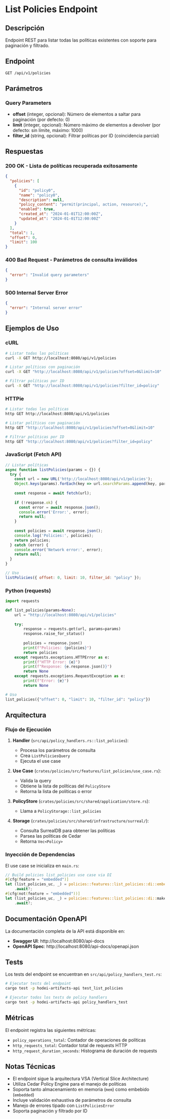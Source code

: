 # List Policies Endpoint

## Descripción

Endpoint REST para listar todas las políticas existentes con soporte para paginación y filtrado.

## Endpoint

```
GET /api/v1/policies
```

## Parámetros

### Query Parameters

- **offset** (integer, opcional): Número de elementos a saltar para paginación (por defecto: 0)
- **limit** (integer, opcional): Número máximo de elementos a devolver (por defecto: sin límite, máximo: 1000)
- **filter_id** (string, opcional): Filtrar políticas por ID (coincidencia parcial)

## Respuestas

### 200 OK - Lista de políticas recuperada exitosamente

```json
{
  "policies": [
    {
      "id": "policy0",
      "name": "policy0",
      "description": null,
      "policy_content": "permit(principal, action, resource);",
      "enabled": true,
      "created_at": "2024-01-01T12:00:00Z",
      "updated_at": "2024-01-01T12:00:00Z"
    }
  ],
  "total": 1,
  "offset": 0,
  "limit": 100
}
```

### 400 Bad Request - Parámetros de consulta inválidos

```json
{
  "error": "Invalid query parameters"
}
```

### 500 Internal Server Error

```json
{
  "error": "Internal server error"
}
```

## Ejemplos de Uso

### cURL

```bash
# Listar todas las políticas
curl -X GET http://localhost:8080/api/v1/policies

# Listar políticas con paginación
curl -X GET "http://localhost:8080/api/v1/policies?offset=0&limit=10"

# Filtrar políticas por ID
curl -X GET "http://localhost:8080/api/v1/policies?filter_id=policy"
```

### HTTPie

```bash
# Listar todas las políticas
http GET http://localhost:8080/api/v1/policies

# Listar políticas con paginación
http GET "http://localhost:8080/api/v1/policies?offset=0&limit=10"

# Filtrar políticas por ID
http GET "http://localhost:8080/api/v1/policies?filter_id=policy"
```

### JavaScript (Fetch API)

```javascript
// Listar políticas
async function listPolicies(params = {}) {
  try {
    const url = new URL('http://localhost:8080/api/v1/policies');
    Object.keys(params).forEach(key => url.searchParams.append(key, params[key]));
    
    const response = await fetch(url);
    
    if (!response.ok) {
      const error = await response.json();
      console.error('Error:', error);
      return null;
    }
    
    const policies = await response.json();
    console.log('Policies:', policies);
    return policies;
  } catch (error) {
    console.error('Network error:', error);
    return null;
  }
}

// Uso
listPolicies({ offset: 0, limit: 10, filter_id: "policy" });
```

### Python (requests)

```python
import requests

def list_policies(params=None):
    url = "http://localhost:8080/api/v1/policies"
    
    try:
        response = requests.get(url, params=params)
        response.raise_for_status()
        
        policies = response.json()
        print(f"Policies: {policies}")
        return policies
    except requests.exceptions.HTTPError as e:
        print(f"HTTP Error: {e}")
        print(f"Response: {e.response.json()}")
        return None
    except requests.exceptions.RequestException as e:
        print(f"Error: {e}")
        return None

# Uso
list_policies({"offset": 0, "limit": 10, "filter_id": "policy"})
```

## Arquitectura

### Flujo de Ejecución

1. **Handler** (`src/api/policy_handlers.rs::list_policies`):
   - Procesa los parámetros de consulta
   - Crea `ListPoliciesQuery`
   - Ejecuta el use case

2. **Use Case** (`crates/policies/src/features/list_policies/use_case.rs`):
   - Valida la query
   - Obtiene la lista de políticas del `PolicyStore`
   - Retorna la lista de políticas o error

3. **PolicyStore** (`crates/policies/src/shared/application/store.rs`):
   - Llama a `PolicyStorage::list_policies`

4. **Storage** (`crates/policies/src/shared/infrastructure/surreal/`):
   - Consulta SurrealDB para obtener las políticas
   - Parsea las políticas de Cedar
   - Retorna `Vec<Policy>`

### Inyección de Dependencias

El use case se inicializa en `main.rs`:

```rust
// Build policies list_policies use case via DI
#[cfg(feature = "embedded")]
let (list_policies_uc, _) = policies::features::list_policies::di::embedded::make_use_case_embedded(&config.database.url)
    .await?;
#[cfg(not(feature = "embedded"))]
let (list_policies_uc, _) = policies::features::list_policies::di::make_use_case_mem()
    .await?;
```

## Documentación OpenAPI

La documentación completa de la API está disponible en:

- **Swagger UI**: http://localhost:8080/api-docs
- **OpenAPI Spec**: http://localhost:8080/api-docs/openapi.json

## Tests

Los tests del endpoint se encuentran en `src/api/policy_handlers_test.rs`:

```bash
# Ejecutar tests del endpoint
cargo test -p hodei-artifacts-api test_list_policies

# Ejecutar todos los tests de policy handlers
cargo test -p hodei-artifacts-api policy_handlers_test
```

## Métricas

El endpoint registra las siguientes métricas:

- `policy_operations_total`: Contador de operaciones de políticas
- `http_requests_total`: Contador total de requests HTTP
- `http_request_duration_seconds`: Histograma de duración de requests

## Notas Técnicas

- El endpoint sigue la arquitectura VSA (Vertical Slice Architecture)
- Utiliza Cedar Policy Engine para el manejo de políticas
- Soporta tanto almacenamiento en memoria (`mem`) como embebido (`embedded`)
- Incluye validación exhaustiva de parámetros de consulta
- Manejo de errores tipado con `ListPoliciesError`
- Soporta paginación y filtrado por ID
